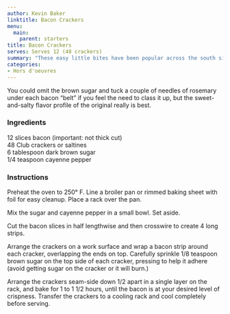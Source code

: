 ```yaml
---
author: Kevin Baker
linktitle: Bacon Crackers
menu:
  main:
    parent: starters
title: Bacon Crackers
serves: Serves 12 (48 crackers)
summary: "These easy little bites have been popular across the south since the 1950’s. They’re not exactly fancy, but they’re addictively good.  "
categories:
- Hors d'oeuvres 
---
```

You could omit the brown sugar and tuck a couple of needles of rosemary under each bacon “belt” if you feel the need to class it up, but the sweet-and-salty flavor profile of the original really is best.

### Ingredients

<div class="ingredient-list">

12 slices bacon (important: not thick cut)  
48 Club crackers or saltines  
6 tablespoon dark brown sugar  
1/4 teaspoon cayenne pepper  

</div>

### Instructions

Preheat the oven to 250° F. Line a broiler pan or rimmed baking sheet with foil for easy cleanup. Place a rack over the pan.

Mix the sugar and cayenne pepper in a small bowl. Set aside.

Cut the bacon slices in half lengthwise and then crosswire to create 4 long strips.

Arrange the crackers on a work surface and wrap a bacon strip around each cracker, overlapping the ends on top.  Carefully sprinkle 1/8 teaspoon brown sugar on the top side of each cracker, pressing to help it adhere (avoid getting sugar on the cracker or it will burn.)

Arrange the crackers seam-side down 1/2 apart in a single layer on the rack, and bake for 1 to 1 1/2 hours, until the bacon is at your desired level of crispness. Transfer the crackers to a cooling rack and cool completely before serving.